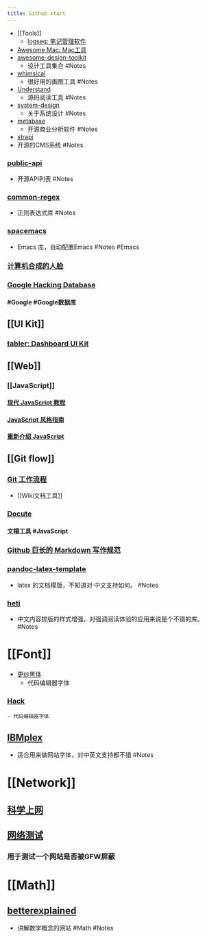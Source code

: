 ```yaml
---
title: Github start
---
```


- [[Tools]]
	- [logseq: 笔记管理软件](https://github.com/logseq/logseq.git)
- [Awesome Mac: Mac工具](https://github.com/SuJunming/mac-awesomeTools)
- [awesome-design-toolkit](https://github.com/gztchan/awesome-design#toolkit)
	- 设计工具集合 #Notes
- [whimsical](https://whimsical.com/examples-D9W9sUcDdboucuZqt87jVK)
	- 很好用的画图工具 #Notes
- [Understand](https://www.scitools.com/category/release/)
	- 源码阅读工具 #Notes
- [system-design](https://github.com/donnemartin/system-design-primer/blob/master/README-zh-Hans.md#%E7%B3%BB%E7%BB%9F%E8%AE%BE%E8%AE%A1%E4%B8%BB%E9%A2%98%E7%9A%84%E7%B4%A2%E5%BC%95)
	- 关于系统设计 #Notes
- [metabase](https://github.com/metabase/metabase)
	- 开源商业分析软件 #Notes
- [strapi](https://github.com/strapi/strapi)
- 开源的CMS系统 #Notes
### [public-api](https://github.com/public-apis/public-apis)
- 开源API列表 #Notes
### [common-regex](https://github.com/cdoco/common-regex)
- 正则表达式库 #Notes
### [spacemacs](https://github.com/syl20bnr/spacemacs)
- Emacs 库，自动配置Emacs  #Notes  #Emacs
### [计算机合成的人脸](https://thispersondoesnotexist.com/)
### [Google Hacking Database](https://www.exploit-db.com/google-hacking-database)
#### #Google #Google数据库
## [[UI Kit]]
### [tabler: Dashboard UI Kit](https://github.com/tabler/tabler)
## [[Web]]
### [[JavaScript]]
#### [现代 JavaScript 教程](https://zh.javascript.info/)
#### [JavaScript 风格指南](https://github.com/alivebao/clean-code-js)
#### [重新介绍 JavaScript](https://developer.mozilla.org/zh-CN/docs/Web/JavaScript/A_re-introduction_to_JavaScript)
## [[Git flow]]
### [Git 工作流程](https://www.ruanyifeng.com/blog/2015/12/git-workflow.html)
- [[Wiki文档工具]]
### [Docute](https://docute.org/zh/)
#### 文檔工具 #JavaScript
### [Github 巨长的 Markdown 写作规范](https://github.github.com/gfm/#introduction)
### [pandoc-latex-template](https://github.com/Wandmalfarbe/pandoc-latex-template)
- latex 的文档模版，不知道对·中文支持如何。 #Notes
### [heti](https://github.com/sivan/heti)
- 中文内容排版的样式增强，对强调阅读体验的应用来说是个不错的库。 #Notes
# [[Font]]
- [更纱黑体](https://github.com/be5invis/Sarasa-Gothic)
	- 代码编辑器字体
### [Hack](https://github.com/source-foundry/Hack)
	- 代码编辑器字体
## [IBMplex](https://github.com/IBM/plex)
- 适合用来做网站字体，对中英文支持都不错 #Notes
# [[Network]]
## [科学上网](https://github.com/haoel/haoel.github.io)
## [网络测试](https://www.comparitech.com/privacy-security-tools/blockedinchina/)
### 用于测试一个网站是否被GFW屏蔽
# [[Math]]
## [betterexplained](https://betterexplained.com/)
- 讲解数学概念的网站 #Math #Notes